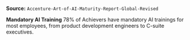 **Source:** `Accenture-Art-of-AI-Maturity-Report-Global-Revised`

**Mandatory AI Training**
78% of Achievers have mandatory AI trainings for most employees, from product development engineers to C-suite executives.
